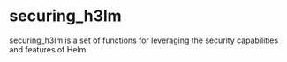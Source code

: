 # securing_h3lm
securing_h3lm is a set of functions for leveraging the security capabilities and features of Helm 
